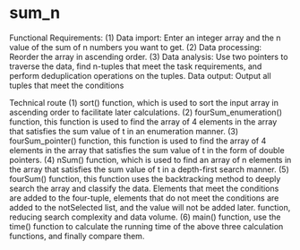 # sum_n
Functional Requirements:
(1) Data import: Enter an integer array and the n value of the sum of n numbers you want to get.
(2) Data processing: Reorder the array in ascending order.
(3) Data analysis: Use two pointers to traverse the data, find n-tuples that meet the task requirements, and perform deduplication operations on the tuples.
Data output: Output all tuples that meet the conditions

Technical route
(1) sort() function, which is used to sort the input array in ascending order to facilitate later calculations.
(2) fourSum_enumeration() function, this function is used to find the array of 4 elements in the array that satisfies the sum value of t in an enumeration manner.
(3) fourSum_pointer() function, this function is used to find the array of 4 elements in the array that satisfies the sum value of t in the form of double pointers.
(4) nSum() function, which is used to find an array of n elements in the array that satisfies the sum value of t in a depth-first search manner.
(5) fourSum() function, this function uses the backtracking method to deeply search the array and classify the data. Elements that meet the conditions are added to the four-tuple, elements that do not meet the conditions are added to the notSelected list, and the value will not be added later. function, reducing search complexity and data volume.
(6) main() function, use the time() function to calculate the running time of the above three calculation functions, and finally compare them.
